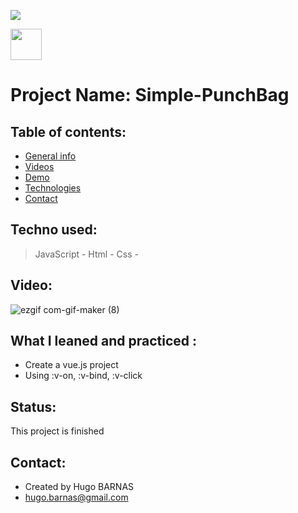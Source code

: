 


![](https://img.shields.io/badge/Vue.js-lightgrey?logo=Vue.js&color=lightgrey)

<p>
<img src="https://user-images.githubusercontent.com/57058997/96006114-6e39ae80-0e3d-11eb-8519-5edda4aeac1b.png" height="50">
</p>


# Project Name: Simple-PunchBag

## Table of contents:
* [General info](#general-info)
* [Videos](#Videos)
* [Demo](#demo)
* [Technologies](#Technologies)
* [Contact](#contact)

## Techno used:
> JavaScript -
> Html -
> Css -

## Video:
![ezgif com-gif-maker (8)](https://user-images.githubusercontent.com/57058997/98397359-8af18c80-205f-11eb-9156-2e3a349f0db0.gif)


## What I leaned and practiced :
* Create a vue.js project
* Using :v-on, :v-bind, :v-click

 
## Status:
This project is finished

## Contact:
* Created by Hugo BARNAS
* hugo.barnas@gmail.com
